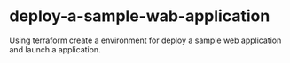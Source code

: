 # deploy-a-sample-wab-application
Using terraform create a environment for deploy a sample web application and launch a application.
